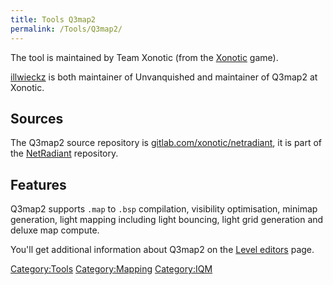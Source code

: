 ```yaml
---
title: Tools Q3map2
permalink: /Tools/Q3map2/
---
```


The tool is maintained by Team Xonotic (from the
[Xonotic](https://xonotic.org) game).

[illwieckz](User:illwieckz "wikilink") is both maintainer of
Unvanquished and maintainer of Q3map2 at Xonotic.

## Sources

The Q3map2 source repository is
[gitlab.com/xonotic/netradiant](https://gitlab.com/xonotic/netradiant),
it is part of the [NetRadiant](Tools_NetRadiant "wikilink") repository.

## Features

Q3map2 supports `.map` to `.bsp` compilation, visibility optimisation,
minimap generation, light mapping including light bouncing, light grid
generation and deluxe map compute.

You'll get additional information about Q3map2 on the [Level
editors](Tools_Level_editors "wikilink") page.

[Category:Tools](Category:Tools "wikilink")
[Category:Mapping](Category:Mapping "wikilink")
[Category:IQM](Category:IQM "wikilink")